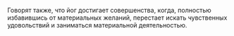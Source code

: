 Говорят также, что йог достигает совершенства, когда, полностью избавившись от материальных желаний, перестает искать чувственных удовольствий и заниматься материальной деятельностью.